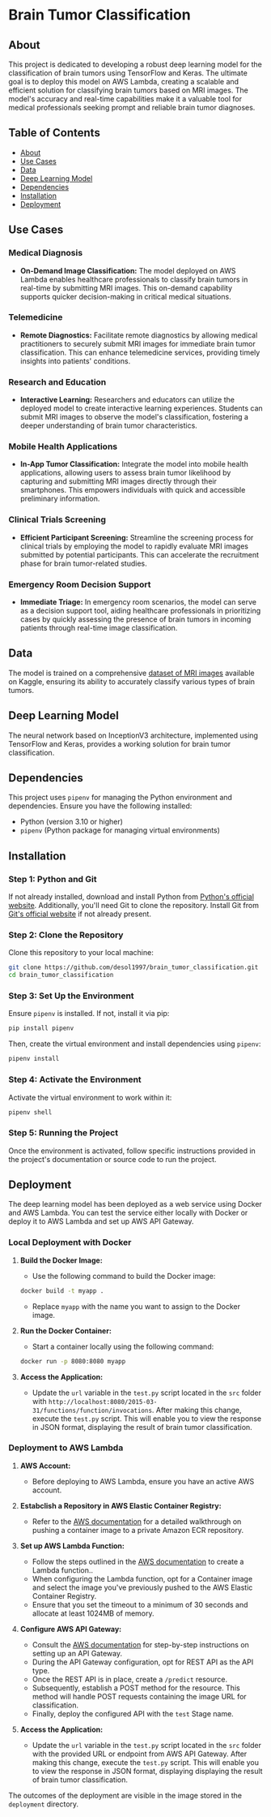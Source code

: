 # Brain Tumor Classification

## About

This project is dedicated to developing a robust deep learning model for the classification of brain tumors using TensorFlow and Keras. The ultimate goal is to deploy this model on AWS Lambda, creating a scalable and efficient solution for classifying brain tumors based on MRI images. The model's accuracy and real-time capabilities make it a valuable tool for medical professionals seeking prompt and reliable brain tumor diagnoses.

## Table of Contents

- [About](#about)
- [Use Cases](#use-cases)
- [Data](#data)
- [Deep Learning Model](#deep-learning-model)
- [Dependencies](#dependencies)
- [Installation](#installation)
- [Deployment](#deployment)

## Use Cases

### Medical Diagnosis

- **On-Demand Image Classification:** The model deployed on AWS Lambda enables healthcare professionals to classify brain tumors in real-time by submitting MRI images. This on-demand capability supports quicker decision-making in critical medical situations.

### Telemedicine

- **Remote Diagnostics:** Facilitate remote diagnostics by allowing medical practitioners to securely submit MRI images for immediate brain tumor classification. This can enhance telemedicine services, providing timely insights into patients' conditions.

### Research and Education

- **Interactive Learning:** Researchers and educators can utilize the deployed model to create interactive learning experiences. Students can submit MRI images to observe the model's classification, fostering a deeper understanding of brain tumor characteristics.

### Mobile Health Applications

- **In-App Tumor Classification:** Integrate the model into mobile health applications, allowing users to assess brain tumor likelihood by capturing and submitting MRI images directly through their smartphones. This empowers individuals with quick and accessible preliminary information.

### Clinical Trials Screening

- **Efficient Participant Screening:** Streamline the screening process for clinical trials by employing the model to rapidly evaluate MRI images submitted by potential participants. This can accelerate the recruitment phase for brain tumor-related studies.

### Emergency Room Decision Support

- **Immediate Triage:** In emergency room scenarios, the model can serve as a decision support tool, aiding healthcare professionals in prioritizing cases by quickly assessing the presence of brain tumors in incoming patients through real-time image classification.

## Data

The model is trained on a comprehensive [dataset of MRI images](https://www.kaggle.com/datasets/sartajbhuvaji/brain-tumor-classification-mri/data) available on Kaggle, ensuring its ability to accurately classify various types of brain tumors.

## Deep Learning Model

The neural network based on InceptionV3 architecture, implemented using TensorFlow and Keras, provides a working solution for brain tumor classification.

## Dependencies

This project uses `pipenv` for managing the Python environment and dependencies. Ensure you have the following installed:

- Python (version 3.10 or higher)
- `pipenv` (Python package for managing virtual environments)

## Installation

### Step 1: Python and Git

If not already installed, download and install Python from [Python's official website](https://www.python.org/).
Additionally, you'll need Git to clone the repository. Install Git from [Git's official website](https://git-scm.com/) if not already present.

### Step 2: Clone the Repository

Clone this repository to your local machine:

```bash
git clone https://github.com/desol1997/brain_tumor_classification.git
cd brain_tumor_classification
```

### Step 3: Set Up the Environment

Ensure `pipenv` is installed. If not, install it via pip:

```bash
pip install pipenv
```

Then, create the virtual environment and install dependencies using `pipenv`:

```bash
pipenv install
```

### Step 4: Activate the Environment

Activate the virtual environment to work within it:

```bash
pipenv shell
```

### Step 5: Running the Project

Once the environment is activated, follow specific instructions provided in the project's documentation or source code to run the project.

## Deployment

The deep learning model has been deployed as a web service using Docker and AWS Lambda. You can test the service either locally with Docker or deploy it to AWS Lambda and set up AWS API Gateway.

### Local Deployment with Docker

1. **Build the Docker Image:**
   - Use the following command to build the Docker image:
   ```bash
   docker build -t myapp .
   ```
   - Replace `myapp` with the name you want to assign to the Docker image.

2. **Run the Docker Container:**
   - Start a container locally using the following command:
   ```bash
   docker run -p 8080:8080 myapp
   ```

3. **Access the Application:**
   - Update the `url` variable in the `test.py` script located in the `src` folder with `http://localhost:8080/2015-03-31/functions/function/invocations`. After making this change, execute the `test.py` script. This will enable you to view the response in JSON format, displaying the result of brain tumor classification.

### Deployment to AWS Lambda

1. **AWS Account:**
   - Before deploying to AWS Lambda, ensure you have an active AWS account.

2. **Estabclish a Repository in AWS Elastic Container Registry:**
   - Refer to the [AWS documentation](https://docs.aws.amazon.com/AmazonECR/latest/userguide/getting-started-cli.html) for a detailed walkthrough on pushing a container image to a private Amazon ECR repository.

3. **Set up AWS Lambda Function:**
   - Follow the steps outlined in the [AWS documentation](https://docs.aws.amazon.com/lambda/) to create a Lambda function..
   - When configuring the Lambda function, opt for a Container image and select the image you've previously pushed to the AWS Elastic Container Registry.
   - Ensure that you set the timeout to a minimum of 30 seconds and allocate at least 1024MB of memory.

4. **Configure AWS API Gateway:**
   - Consult the [AWS documentation](https://docs.aws.amazon.com/apigateway/latest/developerguide/welcome.html) for step-by-step instructions on setting up an API Gateway.
   - During the API Gateway configuration, opt for REST API as the API type.
   - Once the REST API is in place, create a `/predict` resource.
   - Subsequently, establish a POST method for the resource. This method will handle POST requests containing the image URL for classification.
   - Finally, deploy the configured API with the `test` Stage name.

5. **Access the Application:**
   - Update the `url` variable in the `test.py` script located in the `src` folder with the provided URL or endpoint from AWS API Gateway. After making this change, execute the `test.py` script. This will enable you to view the response in JSON format, displaying displaying the result of brain tumor classification.

The outcomes of the deployment are visible in the image stored in the `deployment` directory.
